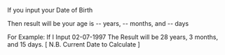 If you input your Date of Birth

Then result will be your age is -- years, -- months, and -- days

For Example: If I Input 02-07-1997 The Result will be 28 years, 3 months, and 15 days. [ N.B. Current Date to Calculate ]
